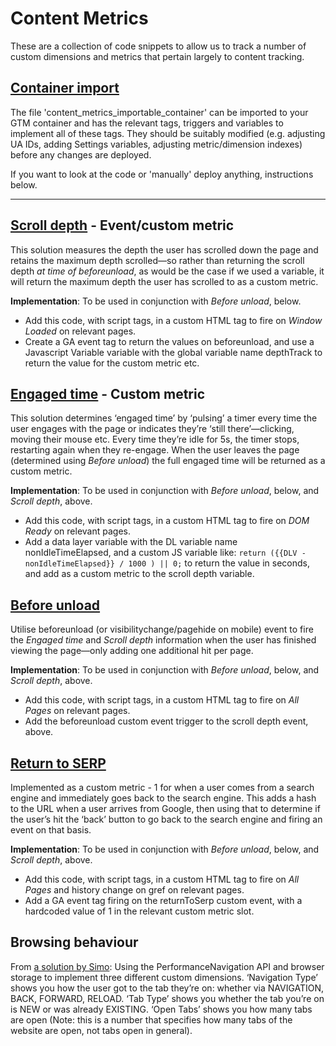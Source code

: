 # Content Metrics
These are a collection of code snippets to allow us to track a number of custom dimensions and metrics that pertain largely to content tracking.

## [Container import](https://github.com/Measurelab/measurelab_gtm_solutions/blob/master/content-metrics/content_metrics_importable_container.json)

The file 'content_metrics_importable_container' can be imported to your GTM container and has the relevant tags, triggers and variables to implement all of these tags. They should be suitably modified (e.g. adjusting UA IDs, adding Settings variables, adjusting metric/dimension indexes) before any changes are deployed.

If you want to look at the code or 'manually' deploy anything, instructions below.

---


## [Scroll depth](https://github.com/Measurelab/measurelab_gtm_solutions/blob/master/content-metrics/scroll_depth.js) - Event/custom metric
This solution measures the depth the user has scrolled down the page and retains the maximum depth scrolled—so rather than returning the scroll depth _at time of beforeunload_, as would be the case if we used a variable, it will return the maximum depth the user has scrolled to as a custom metric.

**Implementation**: To be used in conjunction with *Before unload*, below.
- Add this code, with script tags, in a custom HTML tag to fire on _Window Loaded_ on relevant pages.
- Create a GA event tag to return the values on beforeunload, and use a Javascript Variable variable with the global variable name depthTrack to return the value for the custom metric etc.

## [Engaged time](https://github.com/Measurelab/measurelab_gtm_solutions/blob/master/content-metrics/engaged_time.js) - Custom metric
This solution determines ‘engaged time’ by ‘pulsing’ a timer every time the user engages with the page or indicates they’re ‘still there’—clicking, moving their mouse etc. Every time they’re idle for 5s, the timer stops, restarting again when they re-engage. When the user leaves the page (determined using *Before unload*) the full engaged time will be returned as a custom metric.

**Implementation**: To be used in conjunction with *Before unload*, below, and *Scroll depth*, above.
- Add this code, with script tags, in a custom HTML tag to fire on _DOM Ready_ on relevant pages.
- Add a data layer variable with the DL variable name nonIdleTimeElapsed, and a custom JS variable like:
```return ({{DLV - nonIdleTimeElapsed}} / 1000 ) || 0;```
to return the value in seconds, and add as a custom metric to the scroll depth variable.

## [Before unload](https://github.com/Measurelab/measurelab_gtm_solutions/blob/master/content-metrics/before_unload.js) 
Utilise beforeunload (or visibilitychange/pagehide on mobile) event to fire the *Engaged time* and *Scroll depth* information when the user has finished viewing the page—only adding one additional hit per page.

**Implementation**: To be used in conjunction with *Before unload*, below, and *Scroll depth*, above.
- Add this code, with script tags, in a custom HTML tag to fire on _All Pages_ on relevant pages.
- Add the beforeunload custom event trigger to the scroll depth event, above.

## [Return to SERP](https://github.com/Measurelab/measurelab_gtm_solutions/blob/master/content-metrics/return_to_serp.js)
Implemented as a custom metric - 1 for when a user comes from a search engine and immediately goes back to the search engine. This adds a hash to the URL when a user arrives from Google, then using that to determine if the user’s hit the ‘back’ button to go back to the search engine and firing an event on that basis.

**Implementation**: To be used in conjunction with *Before unload*, below, and *Scroll depth*, above.
- Add this code, with script tags, in a custom HTML tag to fire on _All Pages_ and history change on gref on relevant pages.
- Add a GA event tag firing on the returnToSerp custom event, with a hardcoded value of 1 in the relevant custom metric slot.

## Browsing behaviour
From [a solution by Simo](https://www.simoahava.com/analytics/track-browsing-behavior-in-google-analytics/#31-the-custom-html-tag): Using the PerformanceNavigation API and browser storage to implement three different custom dimensions. ‘Navigation Type’ shows you how the user got to the tab they’re on: whether via NAVIGATION, BACK, FORWARD, RELOAD. ‘Tab Type’ shows you whether the tab you’re on is NEW or was already EXISTING. ‘Open Tabs’ shows you how many tabs are open (Note: this is a number that specifies how many tabs of the website are open, not tabs open in general).
